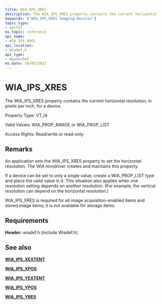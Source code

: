 ```yaml
---
title: WIA_IPS_XRES
description: The WIA_IPS_XRES property contains the current horizontal resolution, in pixels per inch, for a device.
keywords: ["WIA_IPS_XRES Imaging Devices"]
topic_type:
- apiref
ms.topic: reference
api_name:
- WIA_IPS_XRES
api_location:
- Wiadef.h
api_type:
- HeaderDef
ms.date: 10/05/2021
---
```


# WIA_IPS_XRES

The WIA_IPS_XRES property contains the current horizontal resolution, in pixels per inch, for a device.

Property Type: VT_I4

Valid Values: WIA_PROP_RANGE or WIA_PROP_LIST

Access Rights: Read/write or read-only

## Remarks

An application sets the WIA_IPS_XRES property to set the horizontal resolution. The WIA minidriver creates and maintains this property.

If a device can be set to only a single value, create a WIA_PROP_LIST type and place the valid value in it. This situation also applies when one resolution setting depends on another resolution. (For example, the vertical resolution can depend on the horizontal resolution.)

WIA_IPS_XRES is required for all image acquisition-enabled items and stored image items; it is not available for storage items.

## Requirements

**Header:** wiadef.h (include Wiadef.h)

## See also

[**WIA_IPS_XEXTENT**](wia-ips-xextent.md)

[**WIA_IPS_XPOS**](wia-ips-xpos.md)

[**WIA_IPS_YEXTENT**](wia-ips-yextent.md)

[**WIA_IPS_YPOS**](wia-ips-ypos.md)

[**WIA_IPS_YRES**](wia-ips-yres.md)
